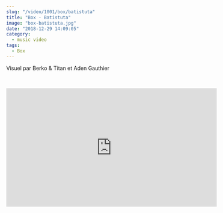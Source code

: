 ```yaml
--- 
slug: "/video/1001/box/batistuta"
title: "Box - Batistuta"
image: "box-batistuta.jpg"
date: "2018-12-29 14:09:05"
category:
  - music video
tags:
  - Box
---
```

<p>Visuel par Berko & Titan et Aden Gauthier</p><br/><p><iframe width="560" height="315" src="https://www.youtube.com/embed/UQt1m_QGTbE" frameborder="0" allow="accelerometer; autoplay; encrypted-media; gyroscope; picture-in-picture" allowfullscreen></iframe></p>